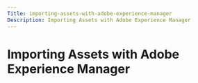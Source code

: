 ```yaml
---
Title: importing-assets-with-adobe-experience-manager
Description: Importing Assets with Adobe Experience Manager
---
```


# Importing Assets with Adobe Experience Manager

